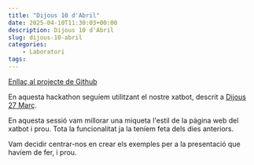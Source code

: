 ```yaml
---
title: "Dijous 10 d'Abril"
date: 2025-04-10T11:30:03+00:00
description: Dijous 10 d'Abril
slug: dijous-10-abril
categories:
    - Laboratori
tags:
---
```


[Enllaç al projecte de Github](https://github.com/DGSI-UPC/chat-with-any-website)

En aquesta hackathon seguíem utilitzant el nostre xatbot, descrit a [Dijous 27 Març](/dgsi/post/dijous-27-marc). 

En aquesta sessió vam millorar una miqueta l'estil de la pàgina web del xatbot i prou. Tota la funcionalitat ja la teníem feta dels dies anteriors.

Vam decidir centrar-nos en crear els exemples per a la presentació que havíem de fer, i prou.